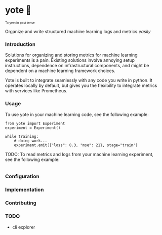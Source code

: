 # yote 🐴
<sub><sub>To yeet in past tense</sub></sub>

Organize and write structured machine learning logs and metrics *easily*

### Introduction
Solutions for organizing and storing metrics for machine learning experiments is a pain.
Existing solutions involve annoying setup instructions, dependence on infrastructural components,
and might be dependent on a machine learning framework choices.

Yote is built to integrate seamlessly with any code you write in python. It operates
locally by default, but gives you the flexibility to integrate metrics with services like Prometheus. 

### Usage
To use yote in your machine learning code, see the following example:

```
from yote import Experiment
experiment = Experiment()

while training:
    # doing work...
    experiment.emit({"loss": 0.3, "mse": 21}, stage="train")

```

TODO: To read metrics and logs from your machine learning experiment, see the following example:
```

```

### Configuration

### Implementation

### Contributing

### TODO
 - cli explorer
 
